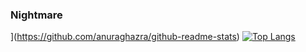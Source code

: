 ### Nightmare
[](https://github-readme-stats.vercel.app/api?username=Nightmare-MY&count_private=true&show_icons=true)](https://github.com/anuraghazra/github-readme-stats)
[![Top Langs](https://github-readme-stats.vercel.app/api/top-langs/?username=zhzhzhy&layout=compact)](https://github.com/anuraghazra/github-readme-stats)

<!--
**Hello World**

-->
